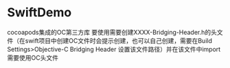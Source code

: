 # SwiftDemo
cocoapods集成的OC第三方库 要使用需要创建XXXX-Bridging-Header.h的头文件（在swift项目中创建OC文件时会提示创建，也可以自己创建，需要在Build Settings>Objective-C Bridging Header 设置该文件路径）并在该文件中import需要使用OC头文件



